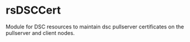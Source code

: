 # rsDSCCert
Module for DSC resources to maintain dsc pullserver certificates on the pullserver and client nodes.
